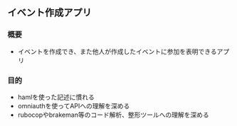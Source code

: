 ## イベント作成アプリ

### 概要
- イベントを作成でき、また他人が作成したイベントに参加を表明できるアプリ

### 目的
- hamlを使った記述に慣れる
- omniauthを使ってAPIへの理解を深める
- rubocopやbrakeman等のコード解析、整形ツールへの理解を深める
